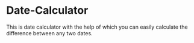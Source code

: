 # Date-Calculator
This is date calculator with the help of which you can easily calculate the difference between any two dates.
